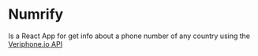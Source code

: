 # Numrify
Is a React App for get info about a phone number of any country using the [Veriphone.io API](https://veriphone.io/)
